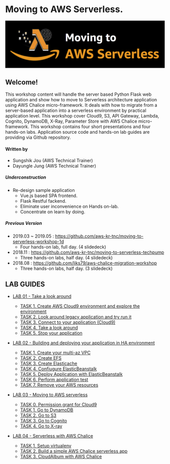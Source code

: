 # Moving to AWS Serverless.
<img src="lab-guide/images/Serverless-logo-github.png" width=640>




## Welcome! ##
This workshop content will handle the server based Python Flask web application and show how to move to Serverless architecture application using AWS Chalice micro-framework. It deals with how to migrate from a server-based application into a serverless environment by practical application level. This workshop cover Cloud9, S3, API Gateway, Lambda, Cognito, DynamoDB, X-Ray, Parameter Store with AWS Chalice micro-framework. This workshop contains four short presentations and four hands-on labs. Application source code and hands-on lab guides are providing via Github repository.

#### Written by
 * Sungshik Jou (AWS Technical Trainer)
 * Dayungle Jung (AWS Technical Trainer)

##### Underconstruction 
 * Re-design sample application
   * Vue.js based SPA frontend. 
   * Flask Restful fackend.
   * Eliminate user inconvenience on Hands on-lab.
   * Concentrate on learn by doing.

##### Previous Version
* 2019.03 ~ 2019.05 : https://github.com/aws-kr-tnc/moving-to-serverless-workshop-1d
  * Four hands-on lab, full day. (4 slidedeck)
* 2018.11 : https://github.com/aws-kr-tnc/moving-to-serverless-techpump
  * Three hands-on labs, half day. (4 slidedeck)
* 2018.08 : https://github.com/liks79/aws-chalice-migration-workshop
  * Three hands-on labs, half day. (3 slidedeck)
 


## LAB GUIDES
* [LAB 01 - Take a look around](lab-guide/LAB01.md)
	* [TASK 1. Create AWS Cloud9 environment and explore the environment](lab-guide/LAB01.md#task-1-create-aws-cloud9-environment-and-explore-the-environment)
	* [TASK 2. Look around legacy application and try run it](lab-guide/LAB01.md#task-2-look-around-legacy-application-and-try-run-it)
	* [TASK 3. Connect to your application (Cloud9)](lab-guide/LAB01.md#task-3-optional-task-connect-to-your-application-ssh-tunneling)
	* [TASK 4. Take a look around](lab-guide/LAB01.md#task-4-take-a-look-around)
	* [TASK 5. Stop your application](lab-guide/LAB01.md#task-5-stop-your-application)
	
* [LAB 02 - Building and deploying your application in HA environment](lab-guide/LAB02.md)
	* [TASK 1. Create your multi-az VPC](lab-guide/LAB02.md#task-1-create-your-multi-az-vpc)
	* [TASK 2. Create EFS](lab-guide/LAB02.md#task-2-create-efs)
	* [TASK 3. Create Elasticache](lab-guide/LAB02.md#task-3-create-elasticache)
	* [TASK 4. Confiugure ElasticBeanstalk](lab-guide/LAB02.md#task-4-confiugure-elasticbeanstalk)
	* [TASK 5. Deploy Application with ElasticBeanstalk](lab-guide/LAB02.md#task-5-deploy-application-with-elasticbeanstalk)
	* [TASK 6. Perform application test](lab-guide/LAB02.md#task-6-perform-application-test)
	* [TASK 7. Remove your AWS resources](lab-guide/LAB02.md#task-7-remove-your-aws-resources)

* [LAB 03 - Moving to AWS serverless](lab-guide/LAB03.md)
	* [TASK 0. Permission grant for Cloud9](lab-guide/LAB03.md#task-0-permission-grant-for-cloud9)
	* [TASK 1. Go to DynamoDB](lab-guide/LAB03.md#task-1-go-to-dynamodb)
	* [TASK 2. Go to S3](lab-guide/LAB03.md#task-2-go-to-s3)
	* [TASK 3. Go to Cognito](lab-guide/LAB03.md#task-2-go-to-s3)
	* [TASK 4. Go to X-ray](lab-guide/LAB03.md#task-2-go-to-s3)

* [LAB 04 - Serverless with AWS Chalice](lab-guide/LAB04.md)
	* [TASK 1. Setup virtualenv](lab-guide/LAB04.md#task-1--seyup-virtualenv)
	* [TASK 2. Build a simple AWS Chalice serverless app](lab-guide/LAB04.md#task-2--build-a-simple-aws-chalice-serverless-app)
	* [TASK 3. CloudAlbum with AWS Chalice](lab-guide/LAB04.md#task-3--cloudalbum-with-aws-chalice)


